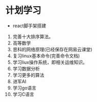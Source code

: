 # 计划学习

* react脚手架搭建
1. 完善十大排序算法。
2. 高等数学
3. 思科的网络原理(已经保存在网易云课堂)
4. 复习linux基本命令(完善命令文档)
5. 学习liux操作系统，即相关运维知识。
6. 学习数据分析
7. 学习更多的算法
8. 进军AI
9. 学习go语言
10. 学习C语言







